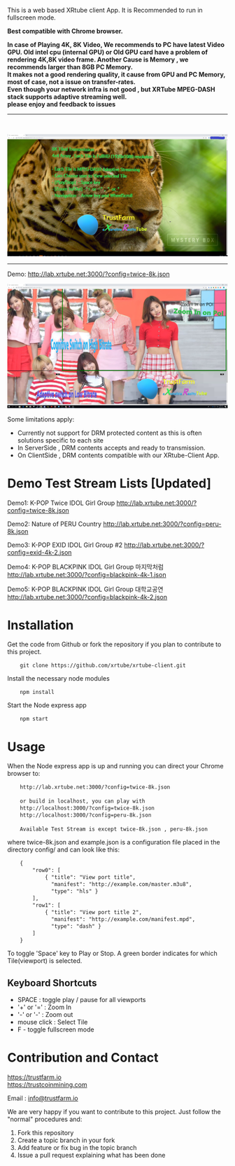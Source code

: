 This is a web based XRtube client App. It is Recommended to run in fullscreen mode.

**Best compatible with Chrome browser.**

**In case of Playing 4K, 8K Video, We recommends to PC have latest Video GPU.
Old intel cpu (internal GPU) or Old GPU card have a problem of rendering 4K,8K video frame.
Another Cause is Memory , we recommends larger than 8GB PC Memory.<br>
It makes not a good rendering quality, it cause from GPU and PC Memory, most of case, not a issue on transfer-rates.<br>
Even though your network infra is not good , but XRTube MPEG-DASH stack supports adaptive streaming well. <br>
please enjoy and feedback to issues**
<br>
<hr>
<br>

![](xrtube-peru1-8k.jpg)

<hr>

Demo: http://lab.xrtube.net:3000/?config=twice-8k.json


![](xrtube-twice-poi.jpg)

Some limitations apply:

- Currently not support for DRM protected content as this is often solutions specific to each site
- In ServerSide , DRM contents accepts and ready to transmission.
- On ClientSide , DRM contents compatible with our XRtube-Client App.

# Demo Test Stream Lists [Updated]

Demo1: K-POP Twice IDOL Girl Group
    http://lab.xrtube.net:3000/?config=twice-8k.json

Demo2: Nature of PERU Country 
    http://lab.xrtube.net:3000/?config=peru-8k.json

Demo3: K-POP EXID IDOL Girl Group #2
    http://lab.xrtube.net:3000/?config=exid-4k-2.json

Demo4: K-POP BLACKPINK IDOL Girl Group 마지막처럼
    http://lab.xrtube.net:3000/?config=blackpink-4k-1.json 

Demo5: K-POP BLACKPINK IDOL Girl Group 대학교공연 
    http://lab.xrtube.net:3000/?config=blackpink-4k-2.json 


# Installation

Get the code from Github or fork the repository if you plan to contribute to this project.

		git clone https://github.com/xrtube/xrtube-client.git
		
Install the necessary node modules

		npm install
		
Start the Node express app

		npm start
		
# Usage

When the Node express app is up and running you can direct your Chrome browser to:

		http://lab.xrtube.net:3000/?config=twice-8k.json
		
		or build in localhost, you can play with 
		http://localhost:3000/?config=twice-8k.json
		http://localhost:3000/?config=peru-8k.json
		
		Available Test Stream is except twice-8k.json , peru-8k.json
		
where twice-8k.json and example.json is a configuration file placed in the directory config/ and can look like this:

		{
			"row0": [
				{ "title": "View port title",
				  "manifest": "http://example.com/master.m3u8",
				  "type": "hls" }
			],
			"row1": [
				{ "title": "View port title 2",
				  "manifest": "http://example.com/manifest.mpd",
				  "type": "dash" }
			]
		}

To toggle 'Space' key to Play or Stop. A green border indicates for which Tile(viewport) is selected. 


## Keyboard Shortcuts
- SPACE     : toggle play / pause for all viewports
- '+' or '=' : Zoom In
- '-' or '-' : Zoom out
- mouse click : Select Tile
- F - toggle fullscreen mode
		
# Contribution and Contact

https://trustfarm.io <br>
https://trustcoinmining.com <br>

Email : info@trustfarm.io

We are very happy if you want to contribute to this project. Just follow the "normal" procedures and:

1. Fork this repository
2. Create a topic branch in your fork
3. Add feature or fix bug in the topic branch
4. Issue a pull request explaining what has been done

